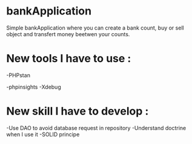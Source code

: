 # bankApplication

Simple bankApplication where you can create a bank count, buy or sell object and transfert money beetwen your counts.

# New tools I have to use : 
-PHPstan

-phpinsights
-Xdebug

# New skill I have to develop : 
-Use DAO to avoid database request in repository
-Understand doctrine when I use it
-SOLID principe
